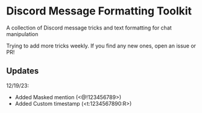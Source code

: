 # Discord Message Formatting Toolkit

A collection of Discord message tricks and text formatting for chat manipulation

Trying to add more tricks weekly. If you find any new ones, open an issue or PR!

## Updates
12/19/23:
- Added Masked mention (<@!123456789>)
- Added Custom timestamp (<t:1234567890:R>)
